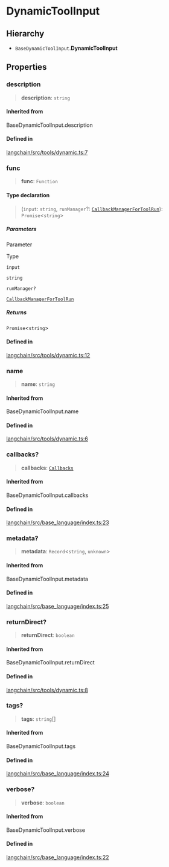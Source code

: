 DynamicToolInput
================

Hierarchy[​](#hierarchy "Direct link to Hierarchy")
---------------------------------------------------

*   `BaseDynamicToolInput`.**DynamicToolInput**

Properties[​](#properties "Direct link to Properties")
------------------------------------------------------

### description[​](#description "Direct link to description")

> **description**: `string`

#### Inherited from[​](#inherited-from "Direct link to Inherited from")

BaseDynamicToolInput.description

#### Defined in[​](#defined-in "Direct link to Defined in")

[langchain/src/tools/dynamic.ts:7](https://github.com/hwchase17/langchainjs/blob/46e1734/langchain/src/tools/dynamic.ts#L7)

### func[​](#func "Direct link to func")

> **func**: `Function`

#### Type declaration[​](#type-declaration "Direct link to Type declaration")

> (`input`: `string`, `runManager`?: [`CallbackManagerForToolRun`](/docs/api/callbacks/classes/CallbackManagerForToolRun)): `Promise`<`string`\>

##### Parameters[​](#parameters "Direct link to Parameters")

Parameter

Type

`input`

`string`

`runManager?`

[`CallbackManagerForToolRun`](/docs/api/callbacks/classes/CallbackManagerForToolRun)

##### Returns[​](#returns "Direct link to Returns")

`Promise`<`string`\>

#### Defined in[​](#defined-in-1 "Direct link to Defined in")

[langchain/src/tools/dynamic.ts:12](https://github.com/hwchase17/langchainjs/blob/46e1734/langchain/src/tools/dynamic.ts#L12)

### name[​](#name "Direct link to name")

> **name**: `string`

#### Inherited from[​](#inherited-from-1 "Direct link to Inherited from")

BaseDynamicToolInput.name

#### Defined in[​](#defined-in-2 "Direct link to Defined in")

[langchain/src/tools/dynamic.ts:6](https://github.com/hwchase17/langchainjs/blob/46e1734/langchain/src/tools/dynamic.ts#L6)

### callbacks?[​](#callbacks "Direct link to callbacks?")

> **callbacks**: [`Callbacks`](/docs/api/callbacks/types/Callbacks)

#### Inherited from[​](#inherited-from-2 "Direct link to Inherited from")

BaseDynamicToolInput.callbacks

#### Defined in[​](#defined-in-3 "Direct link to Defined in")

[langchain/src/base\_language/index.ts:23](https://github.com/hwchase17/langchainjs/blob/46e1734/langchain/src/base_language/index.ts#L23)

### metadata?[​](#metadata "Direct link to metadata?")

> **metadata**: `Record`<`string`, `unknown`\>

#### Inherited from[​](#inherited-from-3 "Direct link to Inherited from")

BaseDynamicToolInput.metadata

#### Defined in[​](#defined-in-4 "Direct link to Defined in")

[langchain/src/base\_language/index.ts:25](https://github.com/hwchase17/langchainjs/blob/46e1734/langchain/src/base_language/index.ts#L25)

### returnDirect?[​](#returndirect "Direct link to returnDirect?")

> **returnDirect**: `boolean`

#### Inherited from[​](#inherited-from-4 "Direct link to Inherited from")

BaseDynamicToolInput.returnDirect

#### Defined in[​](#defined-in-5 "Direct link to Defined in")

[langchain/src/tools/dynamic.ts:8](https://github.com/hwchase17/langchainjs/blob/46e1734/langchain/src/tools/dynamic.ts#L8)

### tags?[​](#tags "Direct link to tags?")

> **tags**: `string`\[\]

#### Inherited from[​](#inherited-from-5 "Direct link to Inherited from")

BaseDynamicToolInput.tags

#### Defined in[​](#defined-in-6 "Direct link to Defined in")

[langchain/src/base\_language/index.ts:24](https://github.com/hwchase17/langchainjs/blob/46e1734/langchain/src/base_language/index.ts#L24)

### verbose?[​](#verbose "Direct link to verbose?")

> **verbose**: `boolean`

#### Inherited from[​](#inherited-from-6 "Direct link to Inherited from")

BaseDynamicToolInput.verbose

#### Defined in[​](#defined-in-7 "Direct link to Defined in")

[langchain/src/base\_language/index.ts:22](https://github.com/hwchase17/langchainjs/blob/46e1734/langchain/src/base_language/index.ts#L22)